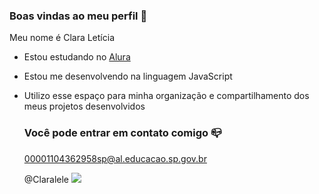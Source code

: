### Boas vindas ao meu perfil 💙

Meu nome é Clara Letícia

- Estou estudando no [Alura](https://www.alura.com.br)
- Estou me desenvolvendo na linguagem JavaScript
- Utilizo esse espaço para minha organização e compartilhamento dos meus projetos desenvolvidos

  ### Você pode entrar em contato comigo 📪

  00001104362958sp@al.educacao.sp.gov.br

  @Claralele
  ![](https://media1.tenor.com/m/opEBWw0uddoAAAAC/umm.gif)
